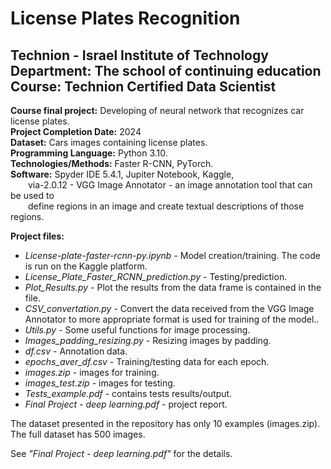 # License Plates Recognition
## Technion - Israel Institute of Technology<br/>Department: The school of continuing education<br/>Course: Technion Certified Data Scientist

**Course final project:** Developing of neural network that recognizes car license plates.<br/>
**Project Completion Date:** 2024<br/>
**Dataset:** Cars images containing license plates.<br/>
**Programming Language:** Python 3.10.<br/>
**Technologies/Methods:** Faster R-CNN, PyTorch.<br/>
**Software:** Spyder IDE 5.4.1, Jupiter Notebook, Kaggle,<br/>
&emsp;&emsp;via-2.0.12 - VGG Image Annotator - an image annotation tool that can be used to<br/>
&emsp;&emsp;define regions in an image and create textual descriptions of those regions.

**Project files:**<br/>
* *License-plate-faster-rcnn-py.ipynb* - Model creation/training. The code is run on the Kaggle platform.<br/>
* *License_Plate_Faster_RCNN_prediction.py* - Testing/prediction.<br/>
* *Plot_Results.py* - Plot the results from the data frame is contained in the file.<br/>
* *CSV_convertation.py* - Convert the data received from the VGG Image Annotator to more appropriate format is used for training of the model..<br/>
* *Utils.py* - Some useful functions for image processing.<br/>
* *Images_padding_resizing.py* - Resizing images by padding.<br/>
* *df.csv* - Annotation data.<br/>
* *epochs_aver_df.csv* - Training/testing data for each epoch.<br/>
* *images.zip* - images for training.<br/>
* *images_test.zip* - images for testing.<br/>
* *Tests_example.pdf* - contains tests results/output.<br/>
* *Final Project - deep learning.pdf* - project report.<br/>

The dataset presented in the repository has only 10 examples (images.zip). The full dataset has 500 images.<br/>

See *"Final Project - deep learning.pdf"* for the details.
